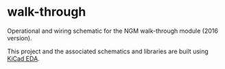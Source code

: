 
# walk-through
Operational and wiring schematic for the NGM walk-through module (2016 version).

This project and the associated schematics and libraries are built using [KiCad EDA](http://kicad-pcb.org//).
